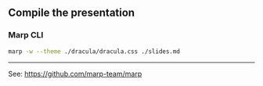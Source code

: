 ## Compile the presentation
### Marp CLI
```Bash
marp -w --theme ./dracula/dracula.css ./slides.md 
```
---
See: https://github.com/marp-team/marp